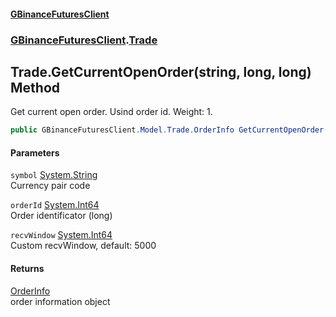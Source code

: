 #### [GBinanceFuturesClient](./index.md 'index')
### [GBinanceFuturesClient](./GBinanceFuturesClient.md 'GBinanceFuturesClient').[Trade](./GBinanceFuturesClient-Trade.md 'GBinanceFuturesClient.Trade')
## Trade.GetCurrentOpenOrder(string, long, long) Method
Get current open order. Usind order id. Weight: 1.  
```csharp
public GBinanceFuturesClient.Model.Trade.OrderInfo GetCurrentOpenOrder(string symbol, long orderId, long recvWindow=5000L);
```
#### Parameters
<a name='GBinanceFuturesClient-Trade-GetCurrentOpenOrder(string_long_long)-symbol'></a>
`symbol` [System.String](https://docs.microsoft.com/en-us/dotnet/api/System.String 'System.String')  
Currency pair code  
  
<a name='GBinanceFuturesClient-Trade-GetCurrentOpenOrder(string_long_long)-orderId'></a>
`orderId` [System.Int64](https://docs.microsoft.com/en-us/dotnet/api/System.Int64 'System.Int64')  
Order identificator (long)  
  
<a name='GBinanceFuturesClient-Trade-GetCurrentOpenOrder(string_long_long)-recvWindow'></a>
`recvWindow` [System.Int64](https://docs.microsoft.com/en-us/dotnet/api/System.Int64 'System.Int64')  
Custom recvWindow, default: 5000  
  
#### Returns
[OrderInfo](./GBinanceFuturesClient-Model-Trade-OrderInfo.md 'GBinanceFuturesClient.Model.Trade.OrderInfo')  
order information object  
